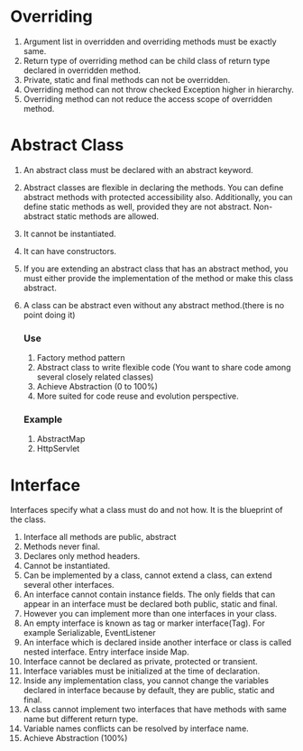 # Overriding

1. Argument list in overridden and overriding methods must be exactly same.
2. Return type of overriding method can be child class of return type declared in overridden method.
3. Private, static and final methods can not be overridden.
4. Overriding method can not throw checked Exception higher in hierarchy.
5. Overriding method can not reduce the access scope of overridden method.

# Abstract Class

1. An abstract class must be declared with an abstract keyword.
2. Abstract classes are flexible in declaring the methods. You can define abstract methods with protected accessibility also.                Additionally, you can define static methods as well, provided they are not abstract. Non-abstract static methods are allowed.
3. It cannot be instantiated.
4. It can have constructors.
5. If you are extending an abstract class that has an abstract method, you must either provide the implementation of the method or make      this class abstract.
6. A class can be abstract even without any abstract method.(there is no point doing it)

   ### Use 
    1. Factory method pattern
    2. Abstract class to write flexible code (You want to share code among several closely related classes)
    3. Achieve Abstraction (0 to 100%)
    4. More suited for code reuse and evolution perspective.
    
   ### Example
    1. AbstractMap
    2. HttpServlet

# Interface
 Interfaces specify what a class must do and not how. It is the blueprint of the class.
1. Interface all methods are public, abstract
2. Methods never final.
3. Declares only method headers.
4. Cannot be instantiated.
5. Can be implemented by a class, cannot extend a class, can extend several other interfaces.
6. An interface cannot contain instance fields. The only fields that can appear in an interface must be declared both public, static and      final.
7. However you can implement more than one interfaces in your class.
8. An empty interface is known as tag or marker interface(Tag). For example Serializable, EventListener
9. An interface which is declared inside another interface or class is called nested interface. Entry interface inside Map.
10. Interface cannot be declared as private, protected or transient.
11. Interface variables must be initialized at the time of declaration.
12. Inside any implementation class, you cannot change the variables declared in interface because by default, they are public, static       and final. 
13. A class cannot implement two interfaces that have methods with same name but different return type.
14. Variable names conflicts can be resolved by interface name.
15. Achieve Abstraction (100%)
